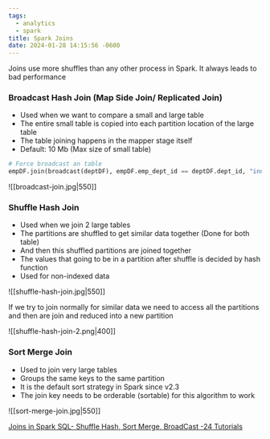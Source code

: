 ```yaml
---
tags:
  - analytics
  - spark
title: Spark Joins
date: 2024-01-28 14:15:56 -0600
---
```


Joins use more shuffles than any other process in Spark. It always leads to bad performance

### Broadcast Hash Join (Map Side Join/ Replicated Join)

* Used when we want to compare a small and large table
* The entire small table is copied into each partition location of the large table
* The table joining happens in the mapper stage itself
* Default: 10 Mb (Max size of small table)

````python
# Force broadcast an table
empDF.join(broadcast(deptDF), empDF.emp_dept_id == deptDF.dept_id, "inner").show()
````

![[broadcast-join.jpg|550]]

### Shuffle Hash Join

* Used when we join 2 large tables
* The partitions are shuffled to get similar data together (Done for both table)
* And then this shuffled partitions are joined together
* The values that going to be in a partition after shuffle is decided by hash function
* Used for non-indexed data

![[shuffle-hash-join.jpg|550]]

If we try to join normally for similar data we need to access all the partitions and then are join and reduced into a new partition

![[shuffle-hash-join-2.png|400]]

### Sort Merge Join

* Used to join very large tables
* Groups the same keys to the same partition
* It is the default sort strategy in Spark since v2.3
* The join key needs to be orderable (sortable) for this algorithm to work

![[sort-merge-join.jpg|550]]

[Joins in Spark SQL- Shuffle Hash, Sort Merge, BroadCast -24 Tutorials](https://www.24tutorials.com/spark/joins-spark-sql-shuffle-hash-sort-merge-broadcast/)
